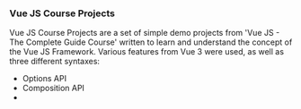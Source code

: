 ### Vue JS Course Projects
Vue JS Course Projects are a set of simple demo projects from 'Vue JS - The Complete Guide Course' written to learn and understand the concept of the Vue JS Framework.
Various features from Vue 3 were used, as well as three different syntaxes: 
- Options API
- Composition API
- <script setup>



### How to start:
- Read HOW-TO-USE.pdf



### Technologies:
- Programming languages: JavaScript, TypeScript;
- Frameworks: Vue JS 3;
- IDE: Visual Studio Code;
- Storages: Vuex, Pinia, FireBase Storage;
- Tools: Vue Router, Axios, Postman, NPM, Git, HTML, CSS, HTTPs, XML, YAML, JSON;
- Others: GitHub, ESLint.
